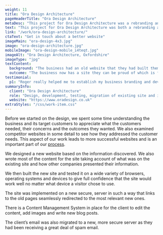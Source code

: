 ```yaml
---
weight: 11
title: "Ora Design Architecture"
pageHeaderTitle: "Ora Design Architecture"
metaDesc: "This project for Ora Design Architecture was a rebranding and a new site. The old site was replaced with a contemporary look and more appropriate content to help build the business."
text: "This project for Ora Design Architecture was both a rebranding and a new website. The previous site had been in place for many years and needed to be replaced with a more modern design and more appropriate content to help build the business."
link: "/work/ora-design-architecture/"
ctaText: "Get in touch about a better website"
imageMain: "ora-design-4x3.jpg"
image: "ora-design-architecture.jpg"
mobileImage: "ora-design-mobile_i4teqt.jpg"
imageAlt: "Ora Design Architecture, Oxfordshire"
imageType: "jpg"
textContent:
  background: "The business had an old website that they had built themselves many years ago and this didn’t work on smaller devices and it certainly did not reflect the quality of the service offered. We were asked to design a new site that was fast, modern and secure that would show the business in the best way and be found easily for relevant phrases in the search engines."
  outcome: "The business now has a site they can be proud of which is fast, modern, secure that presents them in a much more favourable light than before. The client is able to update the content as they wish, simply and quickly."
testimonial:
  p1: "Roger really helped me to establish my business branding and developed a fresh new website. As a relatively new business I had little content to work with and encouraged a different approach to overcome this. Roger <strong>developed a fantastic new site within a fixed budget</strong>, taking on all the technical migration aspects from my old to new site."
summaryInfo:
  client: "Ora Design Architecture"
  role: "Design, development, testing, migration of existing site and implementation"
  website: "https://www.oradesign.co.uk"
extraStyles: "/css/work-item.css"
---
```


Before we started on the design, we spent some time understanding the business and its target customers to appreciate what the customers needed, their concerns and the outcomes they wanted. We also examined competitor websites in some detail to see how they addressed the customer needs. This aspect of our work leads to more successful websites and is an important part of our [process](/services/website-creation/understanding-your-business/).

We designed a new website based on the information discovered. We also wrote most of the content for the site taking account of what was on the existing site and how other companies presented their information.

We then built the new site and tested it on a wide variety of browsers, operating systems and devices to give full confidence that the site would work well no matter what device a visitor chose to use.

The site was implemented on a new secure, server in such a way that links to the old pages seamlessly redirected to the most relevant new ones.

There is a Content Management System in place for the client to edit the content, add images and write new blog posts.

The client’s email was also migrated to a new, more secure server as they had been receiving a great deal of spam email.
